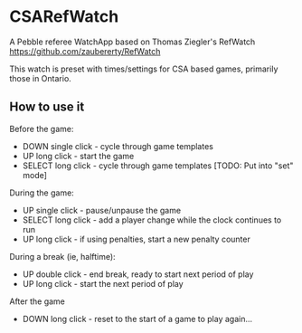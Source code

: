 CSARefWatch
===========

A Pebble referee WatchApp based on Thomas Ziegler's RefWatch https://github.com/zaubererty/RefWatch

This watch is preset with times/settings for CSA based games, primarily those in Ontario.

## How to use it

Before the game:
* DOWN single click - cycle through game templates
* UP long click - start the game
* SELECT long click - cycle through game templates [TODO: Put into "set" mode]

During the game:
* UP single click - pause/unpause the game
* SELECT long click - add a player change while the clock continues to run
* UP long click - if using penalties, start a new penalty counter

During a break (ie, halftime):
* UP double click - end break, ready to start next period of play
* UP long click - start the next period of play

After the game
* DOWN long click - reset to the start of a game to play again...

